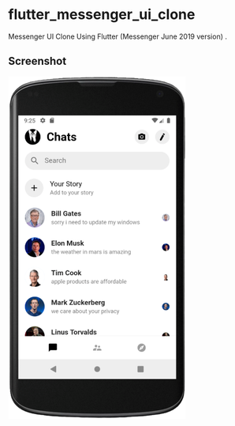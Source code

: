 # flutter_messenger_ui_clone

Messenger UI Clone Using Flutter (Messenger June 2019 version) .

## Screenshot

<img src="screenshot/app_screenshot.png" width="360" height="694" >
